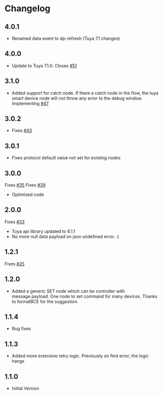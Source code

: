 # Changelog

## 4.0.1

- Renamed data event to dp-refresh (Tuya 7.1 changes)

## 4.0.0
- Update to Tuya 7.1.0. Closes [#51](https://github.com/vinodsr/node-red-contrib-tuya-smart-device/issues/51)

## 3.1.0

- Added support for catch node. If there a catch node in the flow, the tuya smart device node will not throw any error to the debug window. Implementing [#47](https://github.com/vinodsr/node-red-contrib-tuya-smart-device/issues/47)

## 3.0.2

- Fixes [#43](https://github.com/vinodsr/node-red-contrib-tuya-smart-device/issues/43)

## 3.0.1

- Fixes protocol default value not set for existing nodes

## 3.0.0

Fixes [#35](https://github.com/vinodsr/node-red-contrib-tuya-smart-device/issues/35)
Fixes [#39](https://github.com/vinodsr/node-red-contrib-tuya-smart-device/issues/39)

- Optimized code

## 2.0.0

Fixes [#33](https://github.com/vinodsr/node-red-contrib-tuya-smart-device/issues/33)

- Tuya api library updated to 6.1.1
- No more null data payload on json undefined error. :) 


## 1.2.1

Fixes [#25](https://github.com/vinodsr/node-red-contrib-tuya-smart-device/issues/25)

## 1.2.0
* Added a generic SET node which can be controller with message.payload. One node to set command for many devices. Thanks to formatBCE for the suggestion.

## 1.1.4
* Bug fixes

## 1.1.3

* Added more extensive retry logic. Previously on find error, the logic hangs

## 1.1.0

* Initial Version
